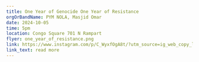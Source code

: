 ```yaml
---
title: One Year of Genocide One Year of Resistance
orgOrBandName: PYM NOLA, Masjid Omar
date: 2024-10-05
time: 5pm
location: Congo Square 701 N Rampart
flyer: one_year_of_resistance.png
link: https://www.instagram.com/p/C_WyxfOgA8t/?utm_source=ig_web_copy_link&igsh=MzRlODBiNWFlZA==
link_text: read more
---
```



